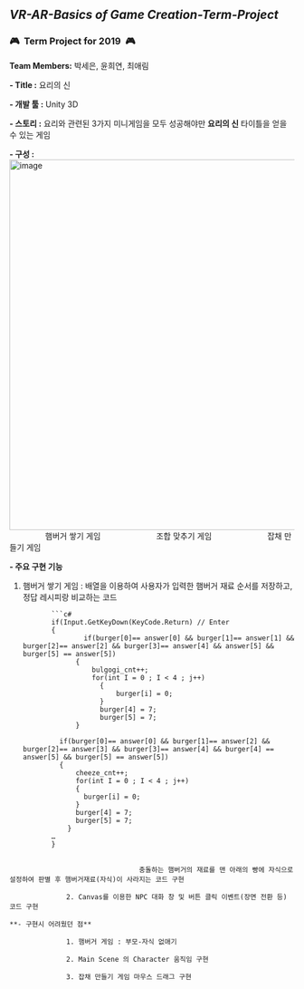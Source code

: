## *VR-AR-Basics of Game Creation-Term-Project*
### :video_game:&nbsp;&nbsp;**Term Project for 2019**&nbsp;&nbsp;:video_game:
**Team Members:** 박세은, 윤희연, 최애림


**- Title :** 요리의 신


**- 개발 툴 :** Unity 3D

**- 스토리 :** 요리와 관련된 3가지 미니게임을 모두 성공해야만 **요리의 신** 타이틀을 얻을 수 있는 게임

**- 구성 :**        
<img width="654" alt="image" src="https://user-images.githubusercontent.com/101172040/200779493-ba6c9525-3e57-4891-88df-9461bb9cc172.png">        
&nbsp;&nbsp;&nbsp;&nbsp;&nbsp;&nbsp;&nbsp;&nbsp;&nbsp;&nbsp;&nbsp;&nbsp;&nbsp;&nbsp;&nbsp;&nbsp;햄버거 쌓기 게임
&nbsp;&nbsp;&nbsp;&nbsp;&nbsp;&nbsp;&nbsp;&nbsp;&nbsp;&nbsp;&nbsp;&nbsp;&nbsp;&nbsp;&nbsp;&nbsp;&nbsp;&nbsp;&nbsp;&nbsp;&nbsp;&nbsp;&nbsp;&nbsp;조합 맞추기 게임
&nbsp;&nbsp;&nbsp;&nbsp;&nbsp;&nbsp;&nbsp;&nbsp;&nbsp;&nbsp;&nbsp;&nbsp;&nbsp;&nbsp;&nbsp;&nbsp;&nbsp;&nbsp;&nbsp;&nbsp;&nbsp;&nbsp;&nbsp;&nbsp;잡채 만들기 게임


**- 주요 구현 기능**        

1. 햄버거 쌓기 게임 : 배열을 이용하여 사용자가 입력한 햄버거 재료 순서를 저장하고, 정답 레시피랑 비교하는 코드
              
              ```c#
              if(Input.GetKeyDown(KeyCode.Return) // Enter
              {
	                  if(burger[0]== answer[0] && burger[1]== answer[1] && burger[2]== answer[2] && burger[3]== answer[4] && answer[5] && burger[5] == answer[5])  
	                {
		                bulgogi_cnt++;
		                for(int I = 0 ; I < 4 ; j++)
		                  {
			                  burger[i] = 0;
		                  }
		                  burger[4] = 7;
		                  burger[5] = 7;
	                }

	            if(burger[0]== answer[0] && burger[1]== answer[2] && burger[2]== answer[3] && burger[3]== answer[4] && burger[4] == answer[5] && burger[5] == answer[5])  
	            {
		            cheeze_cnt++;
		            for(int I = 0 ; I < 4 ; j++)
		            {
			          burger[i] = 0;
		            }
		            burger[4] = 7;
		            burger[5] = 7;
	              }
              …
              }
```
  
                                충돌하는 햄버거의 재료를 맨 아래의 빵에 자식으로 설정하여 판별 후 햄버거재료(자식)이 사라지는 코드 구현
              
              2. Canvas를 이용한 NPC 대화 창 및 버튼 클릭 이벤트(장면 전환 등) 코드 구현
              
**- 구현시 어려웠던 점** 
  
              1. 햄버거 게임 : 부모-자식 없애기
              
              2. Main Scene 의 Character 움직임 구현
              
              3. 잡채 만들기 게임 마우스 드래그 구현
